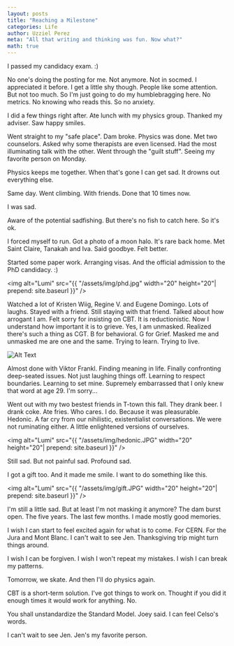 ```yaml
---
layout: posts
title: "Reaching a Milestone"
categories: Life
author: Uzziel Perez
meta: "All that writing and thinking was fun. Now what?"
math: true
---
```


I passed my candidacy exam. :)

No one's doing the posting for me. Not anymore. Not in socmed. I appreciated it before. I get a little shy though. People like some attention. But not too much. So I'm just going to do my humblebragging here. No metrics. No knowing who reads this. So no anxiety.

I did a few things right after. Ate lunch with my physics group. Thanked my adviser. Saw happy smiles.

Went straight to my "safe place". Dam broke. Physics was done. Met two counselors. Asked why some therapists are even licensed. Had the most illuminating talk with the other. Went through the "guilt stuff". Seeing my favorite person on Monday.

Physics keeps me together. When that's gone I can get sad. It drowns out everything else.

Same day. Went climbing. With friends. Done that 10 times now.

I was sad.

Aware of the potential sadfishing. But there's no fish to catch here. So it's ok.

I forced myself to run. Got a photo of a moon halo. It's rare back home. Met Saint Claire, Tanakah and Iva. Said goodbye. Felt better.

Started some paper work. Arranging visas. And the official admission to the PhD candidacy. :)

<img alt="Lumi" src="{{ "/assets/img/phd.jpg" width="20" height="20"| prepend: site.baseurl }}" />

Watched a lot of Kristen Wiig, Regine V. and Eugene Domingo. Lots of laughs. Stayed with a friend. Still staying with that friend. Talked about how arrogant I am. Felt sorry for insisting on CBT. It is reductionistic. Now I understand how important it is to grieve. Yes, I am unmasked. Realized there's such a thing as CGT. B for behavioral. G for Grief. Masked me and unmasked me are one and the same. Trying to learn. Trying to live.


![Alt Text](https://media.giphy.com/media/xT8qBfYxkBGK4zwbYs/giphy.gif)


Almost done with Viktor Frankl. Finding meaning in life. Finally confronting deep-seated issues. Not just laughing things off. Learning to respect boundaries. Learning to set mine. Supremely embarrassed that I only knew that word at age 29. I'm sorry...

Went out with my two bestest friends in T-town this fall. They drank beer. I drank coke. Ate fries. Who cares. I do. Because it was pleasurable. Hedonic. A far cry from our nihilistic, existentialist conversations. We were not ruminating either. A little enlightened versions of ourselves.

<img alt="Lumi" src="{{ "/assets/img/hedonic.JPG" width="20" height="20"| prepend: site.baseurl }}" />

Still sad. But not painful sad. Profound sad.

I got a gift too. And it made me smile. I want to do something like this.

<img alt="Lumi" src="{{ "/assets/img/gift.JPG" width="20" height="20"| prepend: site.baseurl }}" />

I'm still a little sad. But at least I'm not masking it anymore? The dam burst open. The five years. The last few months. I made mostly good memories.

I wish I can start to feel excited again for what is to come. For CERN. For the Jura and Mont Blanc. I can't wait to see Jen. Thanksgiving trip might turn things around.

I wish I can be forgiven. I wish I won't repeat my mistakes. I wish I can break my patterns.

Tomorrow, we skate. And then I'll do physics again.

CBT is a short-term solution. I've got things to work on. Thought if you did it enough times it would work for anything. No.

You shall unstandardize the Standard Model. Joey said. I can feel Celso's words.

I can't wait to see Jen. Jen's my favorite person.
